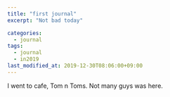```yaml
---
title: "first journal"
excerpt: "Not bad today"

categories:
  - journal
tags:
  - journal
  - in2019
last_modified_at: 2019-12-30T08:06:00+09:00
---
```


I went to cafe, Tom n Toms.
Not many guys was here.
